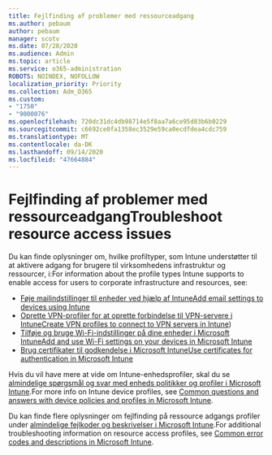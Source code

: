```yaml
---
title: Fejlfinding af problemer med ressourceadgang
ms.author: pebaum
author: pebaum
manager: scotv
ms.date: 07/28/2020
ms.audience: Admin
ms.topic: article
ms.service: o365-administration
ROBOTS: NOINDEX, NOFOLLOW
localization_priority: Priority
ms.collection: Adm_O365
ms.custom:
- "1750"
- "9000076"
ms.openlocfilehash: 720dc31dc4db98714e5f8aa7a6ce95d83b6b0229
ms.sourcegitcommit: c6692ce0fa1358ec3529e59ca0ecdfdea4cdc759
ms.translationtype: MT
ms.contentlocale: da-DK
ms.lasthandoff: 09/14/2020
ms.locfileid: "47664884"
---
```

# <a name="troubleshoot-resource-access-issues"></a><span data-ttu-id="9757e-102">Fejlfinding af problemer med ressourceadgang</span><span class="sxs-lookup"><span data-stu-id="9757e-102">Troubleshoot resource access issues</span></span>

<span data-ttu-id="9757e-103">Du kan finde oplysninger om, hvilke profiltyper, som Intune understøtter til at aktivere adgang for brugere til virksomhedens infrastruktur og ressourcer, i:</span><span class="sxs-lookup"><span data-stu-id="9757e-103">For information about the profile types Intune supports to enable access for users to corporate infrastructure and resources, see:</span></span>

- [<span data-ttu-id="9757e-104">Føje mailindstillinger til enheder ved hjælp af Intune</span><span class="sxs-lookup"><span data-stu-id="9757e-104">Add email settings to devices using Intune</span></span>](https://docs.microsoft.com/intune/email-settings-configure)
- <span data-ttu-id="9757e-105">[Oprette VPN-profiler for at oprette forbindelse til VPN-servere i Intune](https://docs.microsoft.com/intune/vpn-settings-configure)</span><span class="sxs-lookup"><span data-stu-id="9757e-105">[Create VPN profiles to connect to VPN servers in Intune](https://docs.microsoft.com/intune/vpn-settings-configure))</span></span>
- [<span data-ttu-id="9757e-106">Tilføje og bruge Wi-Fi-indstillinger på dine enheder i Microsoft Intune</span><span class="sxs-lookup"><span data-stu-id="9757e-106">Add and use Wi-Fi settings on your devices in Microsoft Intune</span></span>](https://docs.microsoft.com/intune/wi-fi-settings-configure)
- [<span data-ttu-id="9757e-107">Brug certifikater til godkendelse i Microsoft Intune</span><span class="sxs-lookup"><span data-stu-id="9757e-107">Use certificates for authentication in Microsoft Intune</span></span>](https://docs.microsoft.com/intune/certificates-configure)

<span data-ttu-id="9757e-108">Hvis du vil have mere at vide om Intune-enhedsprofiler, skal du se [almindelige spørgsmål og svar med enheds politikker og profiler i Microsoft Intune](https://docs.microsoft.com/intune/device-profile-troubleshoot).</span><span class="sxs-lookup"><span data-stu-id="9757e-108">For more info on Intune device profiles, see [Common questions and answers with device policies and profiles in Microsoft Intune](https://docs.microsoft.com/intune/device-profile-troubleshoot).</span></span>

<span data-ttu-id="9757e-109">Du kan finde flere oplysninger om fejlfinding på ressource adgangs profiler under [almindelige fejlkoder og beskrivelser i Microsoft Intune](https://docs.microsoft.com/intune/troubleshoot-company-resource-access-problems).</span><span class="sxs-lookup"><span data-stu-id="9757e-109">For additional troubleshooting information on resource access profiles, see [Common error codes and descriptions in Microsoft Intune](https://docs.microsoft.com/intune/troubleshoot-company-resource-access-problems).</span></span>